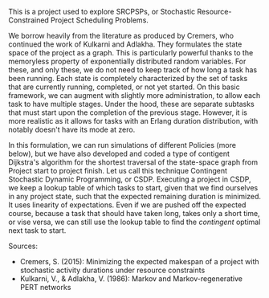 This is a project used to explore SRCPSPs, or Stochastic Resource-Constrained Project Scheduling Problems.

We borrow heavily from the literature as produced by Cremers, who continued the work of Kulkarni and Adlakha. They formulates the state space of the project as a graph. This is particularly powerful thanks to the memoryless property of exponentially distributed random variables.
For these, and only these, we do not need to keep track of how long a task has been running. Each state is completely characterized by the set of tasks that are currently running, completed, or not yet started.
On this basic framework, we can augment with slightly more administration, to allow each task to have multiple stages. Under the hood, these are separate subtasks that must start upon the completion of the previous stage. However, it is more realistic as it allows
for tasks with an Erlang duration distribution, with notably doesn't have its mode at zero.

In this formulation, we can run simulations of different Policies (more below), but we have also developed and coded a type of contigent Dijkstra's algorithm for the shortest traversal of the state-space graph from Project start to project finish. Let us call this technique Contingent Stochastic Dynamic Programming, or CSDP.
Executing a project in CSDP, we keep a lookup table of which tasks to start, given that we find ourselves in any project state, such that the expected remaining duration is minimized. It uses linearity of expectations. Even if we are pushed off the expected course, because a task that should have taken long, takes only a short time, or vise versa, we can still use the lookup table to find the _contingent_ optimal next task to start.

Sources:
- Cremers, S. (2015): Minimizing the expected makespan of a project with stochastic activity durations under resource constraints
- Kulkarni, V., & Adlakha, V. (1986): Markov and Markov-regenerative PERT networks